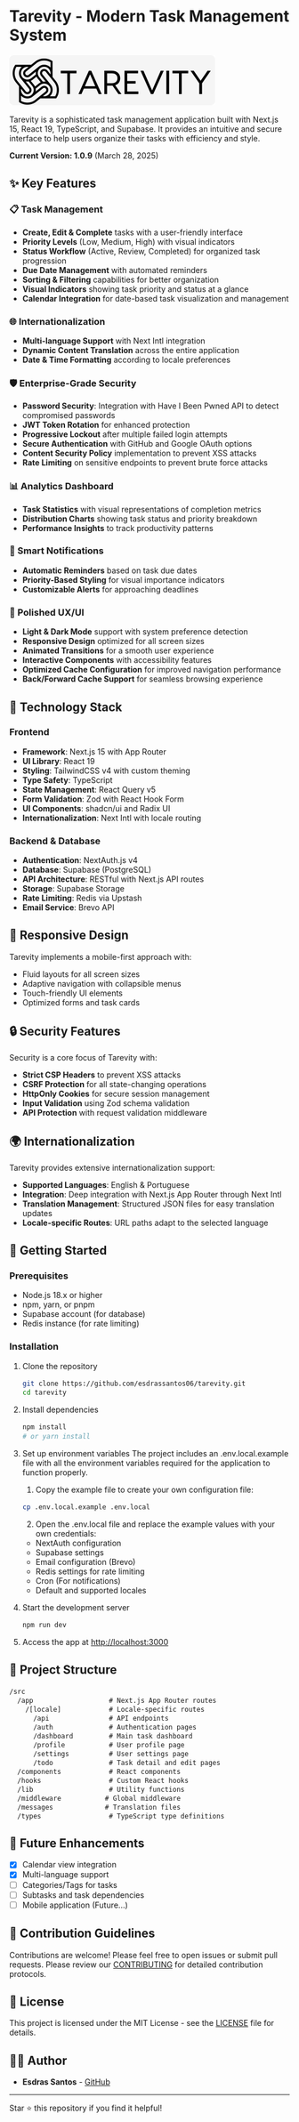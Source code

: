 # Tarevity - Modern Task Management System

![Tarevity Logo](public/logo.png)

Tarevity is a sophisticated task management application built with Next.js 15, React 19, TypeScript, and Supabase. It provides an intuitive and secure interface to help users organize their tasks with efficiency and style.

**Current Version: 1.0.9** (March 28, 2025)

## ✨ Key Features

### 📋 Task Management

- **Create, Edit & Complete** tasks with a user-friendly interface
- **Priority Levels** (Low, Medium, High) with visual indicators
- **Status Workflow** (Active, Review, Completed) for organized task progression
- **Due Date Management** with automated reminders
- **Sorting & Filtering** capabilities for better organization
- **Visual Indicators** showing task priority and status at a glance
- **Calendar Integration** for date-based task visualization and management

### 🌐 Internationalization

- **Multi-language Support** with Next Intl integration
- **Dynamic Content Translation** across the entire application
- **Date & Time Formatting** according to locale preferences

### 🛡️ Enterprise-Grade Security

- **Password Security**: Integration with Have I Been Pwned API to detect compromised passwords
- **JWT Token Rotation** for enhanced protection
- **Progressive Lockout** after multiple failed login attempts
- **Secure Authentication** with GitHub and Google OAuth options
- **Content Security Policy** implementation to prevent XSS attacks
- **Rate Limiting** on sensitive endpoints to prevent brute force attacks

### 📊 Analytics Dashboard

- **Task Statistics** with visual representations of completion metrics
- **Distribution Charts** showing task status and priority breakdown
- **Performance Insights** to track productivity patterns

### 🔔 Smart Notifications

- **Automatic Reminders** based on task due dates
- **Priority-Based Styling** for visual importance indicators
- **Customizable Alerts** for approaching deadlines

### 🎨 Polished UX/UI

- **Light & Dark Mode** support with system preference detection
- **Responsive Design** optimized for all screen sizes
- **Animated Transitions** for a smooth user experience
- **Interactive Components** with accessibility features
- **Optimized Cache Configuration** for improved navigation performance
- **Back/Forward Cache Support** for seamless browsing experience

## 🚀 Technology Stack

### Frontend

- **Framework**: Next.js 15 with App Router
- **UI Library**: React 19
- **Styling**: TailwindCSS v4 with custom theming
- **Type Safety**: TypeScript
- **State Management**: React Query v5
- **Form Validation**: Zod with React Hook Form
- **UI Components**: shadcn/ui and Radix UI
- **Internationalization**: Next Intl with locale routing

### Backend & Database

- **Authentication**: NextAuth.js v4
- **Database**: Supabase (PostgreSQL)
- **API Architecture**: RESTful with Next.js API routes
- **Storage**: Supabase Storage
- **Rate Limiting**: Redis via Upstash
- **Email Service**: Brevo API

## 📱 Responsive Design

Tarevity implements a mobile-first approach with:

- Fluid layouts for all screen sizes
- Adaptive navigation with collapsible menus
- Touch-friendly UI elements
- Optimized forms and task cards

## 🔒 Security Features

Security is a core focus of Tarevity with:

- **Strict CSP Headers** to prevent XSS attacks
- **CSRF Protection** for all state-changing operations
- **HttpOnly Cookies** for secure session management
- **Input Validation** using Zod schema validation
- **API Protection** with request validation middleware

## 🌍 Internationalization

Tarevity provides extensive internationalization support:

- **Supported Languages**: English & Portuguese
- **Integration**: Deep integration with Next.js App Router through Next Intl
- **Translation Management**: Structured JSON files for easy translation updates
- **Locale-specific Routes**: URL paths adapt to the selected language

## 🚀 Getting Started

### Prerequisites

- Node.js 18.x or higher
- npm, yarn, or pnpm
- Supabase account (for database)
- Redis instance (for rate limiting)

### Installation

1. Clone the repository

   ```bash
   git clone https://github.com/esdrassantos06/tarevity.git
   cd tarevity
   ```

2. Install dependencies

   ```bash
   npm install
   # or yarn install
   ```

3. Set up environment variables
   The project includes an .env.local.example file with all the environment variables required for the application to function properly.

   1. Copy the example file to create your own configuration file:

   ```bash
   cp .env.local.example .env.local
   ```

   2. Open the .env.local file and replace the example values with your own credentials:

   - NextAuth configuration
   - Supabase settings
   - Email configuration (Brevo)
   - Redis settings for rate limiting
   - Cron (For notifications)
   - Default and supported locales

4. Start the development server

   ```bash
   npm run dev
   ```

5. Access the app at [http://localhost:3000](http://localhost:3000)

## 📁 Project Structure

```
/src
  /app                   # Next.js App Router routes
    /[locale]            # Locale-specific routes
      /api               # API endpoints
      /auth              # Authentication pages
      /dashboard         # Main task dashboard
      /profile           # User profile page
      /settings          # User settings page
      /todo              # Task detail and edit pages
  /components            # React components
  /hooks                 # Custom React hooks
  /lib                   # Utility functions
  /middleware           # Global middleware
  /messages             # Translation files
  /types                 # TypeScript type definitions
```

## 🔮 Future Enhancements

- [x] Calendar view integration
- [x] Multi-language support
- [ ] Categories/Tags for tasks
- [ ] Subtasks and task dependencies
- [ ] Mobile application (Future...)

## 🤝 Contribution Guidelines

Contributions are welcome! Please feel free to open issues or submit pull requests. Please review our [CONTRIBUTING](CONTRIBUTING.MD) for detailed contribution protocols.

## 📄 License

This project is licensed under the MIT License - see the [LICENSE](LICENSE) file for details.

## 👨‍💻 Author

- **Esdras Santos** - [GitHub](https://github.com/esdrassantos06)

---

Star ⭐ this repository if you find it helpful!
